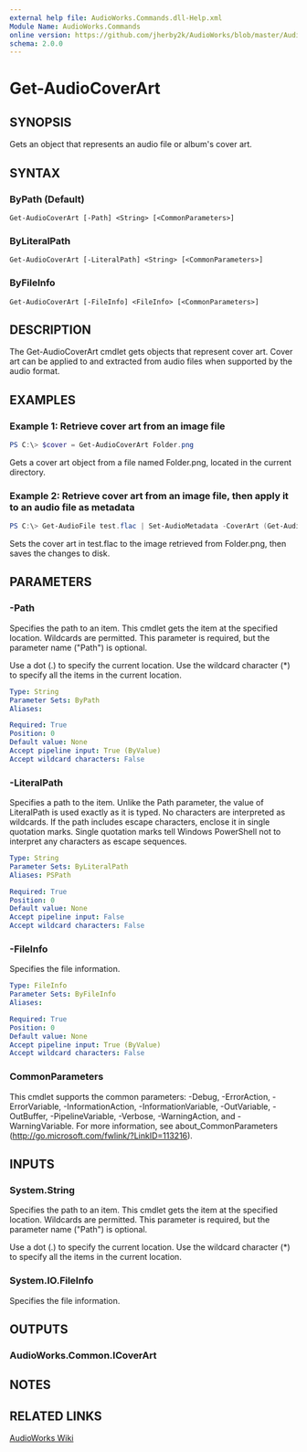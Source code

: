```yaml
---
external help file: AudioWorks.Commands.dll-Help.xml
Module Name: AudioWorks.Commands
online version: https://github.com/jherby2k/AudioWorks/blob/master/AudioWorks/src/AudioWorks.Commands/docs/Get-AudioCoverArt.md
schema: 2.0.0
---
```


# Get-AudioCoverArt

## SYNOPSIS
Gets an object that represents an audio file or album's cover art.

## SYNTAX

### ByPath (Default)
```
Get-AudioCoverArt [-Path] <String> [<CommonParameters>]
```

### ByLiteralPath
```
Get-AudioCoverArt [-LiteralPath] <String> [<CommonParameters>]
```

### ByFileInfo
```
Get-AudioCoverArt [-FileInfo] <FileInfo> [<CommonParameters>]
```

## DESCRIPTION
The Get-AudioCoverArt cmdlet gets objects that represent cover art. Cover art can be applied to and extracted from audio files when supported by the audio format.

## EXAMPLES

### Example 1: Retrieve cover art from an image file
```powershell
PS C:\> $cover = Get-AudioCoverArt Folder.png
```

Gets a cover art object from a file named Folder.png, located in the current directory.

### Example 2: Retrieve cover art from an image file, then apply it to an audio file as metadata
```powershell
PS C:\> Get-AudioFile test.flac | Set-AudioMetadata -CoverArt (Get-AudioCoverArt Folder.png) -PassThru | Save-AudioMetadata
```

Sets the cover art in test.flac to the image retrieved from Folder.png, then saves the changes to disk.

## PARAMETERS

### -Path
Specifies the path to an item.
This cmdlet gets the item at the specified location.
Wildcards are permitted.
This parameter is required, but the parameter name ("Path") is optional.

Use a dot (.) to specify the current location.
Use the wildcard character (*) to specify all the items in the current location.

```yaml
Type: String
Parameter Sets: ByPath
Aliases:

Required: True
Position: 0
Default value: None
Accept pipeline input: True (ByValue)
Accept wildcard characters: False
```

### -LiteralPath
Specifies a path to the item.
Unlike the Path parameter, the value of LiteralPath is used exactly as it is typed.
No characters are interpreted as wildcards.
If the path includes escape characters, enclose it in single quotation marks.
Single quotation marks tell Windows PowerShell not to interpret any characters as escape sequences.

```yaml
Type: String
Parameter Sets: ByLiteralPath
Aliases: PSPath

Required: True
Position: 0
Default value: None
Accept pipeline input: False
Accept wildcard characters: False
```

### -FileInfo
Specifies the file information.

```yaml
Type: FileInfo
Parameter Sets: ByFileInfo
Aliases:

Required: True
Position: 0
Default value: None
Accept pipeline input: True (ByValue)
Accept wildcard characters: False
```

### CommonParameters
This cmdlet supports the common parameters: -Debug, -ErrorAction, -ErrorVariable, -InformationAction, -InformationVariable, -OutVariable, -OutBuffer, -PipelineVariable, -Verbose, -WarningAction, and -WarningVariable.
For more information, see about_CommonParameters (http://go.microsoft.com/fwlink/?LinkID=113216).

## INPUTS

### System.String
Specifies the path to an item.
This cmdlet gets the item at the specified location.
Wildcards are permitted.
This parameter is required, but the parameter name ("Path") is optional.

Use a dot (.) to specify the current location.
Use the wildcard character (*) to specify all the items in the current location.

### System.IO.FileInfo
Specifies the file information.

## OUTPUTS

### AudioWorks.Common.ICoverArt
## NOTES

## RELATED LINKS
[AudioWorks Wiki](https://github.com/jherby2k/AudioWorks/wiki)
